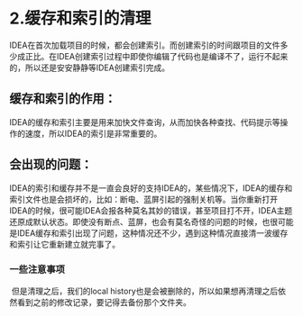 # 2.缓存和索引的清理

​	IDEA在首次加载项目的时候，都会创建索引。而创建索引的时间跟项目的文件多少成正比。在IDEA创建索引过程中即使你编辑了代码也是编译不了，运行不起来的，所以还是安安静静等IDEA创建索引完成。

## 缓存和索引的作用：

​	IDEA的缓存和索引主要是用来加快文件查询，从而加快各种查找、代码提示等操作的速度，所以IDEA的索引是非常重要的。

## 会出现的问题：

​	IDEA的索引和缓存并不是一直会良好的支持IDEA的，某些情况下，IDEA的缓存和索引文件也是会损坏的，比如：断电、蓝屏引起的强制关机等。当你重新打开IDEA的时候，很可能IDEA会报各种莫名其妙的错误，甚至项目打不开，IDEA主题还原成默认状态。即使没有断点、蓝屏，也会有莫名奇怪的问题的时候，也很可能是IDEA缓存和索引出现了问题，这种情况还不少，遇到这种情况直接清一波缓存和索引让它重新建立就完事了。

### 一些注意事项

​	但是清理之后，我们的local history也是会被删除的，所以如果想再清理之后依然看到之前的修改记录，要记得去备份那个文件夹。

​	

